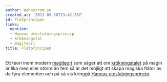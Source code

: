```yaml
---
author: Wahnstrom.se
created_at: '2011-03-30T13:42:28Z'
id: Flätprincipen
links:
  mention:
  - Haneas uteslutningsprincip
  - krökningstal
  - magiteori
title: Flätprincipen
---
```


Ett teori inom modern [magiteori] som säger att om [krökningstalet] på magin är lika med eller
större än fem så är det möjligt att skapa magiska flätor av de fyra elementen och på så vis kringgå
[Haneas uteslutningsprincip].

  [magiteori]: magiteori
  [krökningstalet]: krökningstal
  [Haneas uteslutningsprincip]: Haneas_uteslutningsprincip